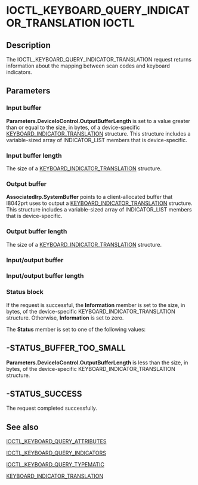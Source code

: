 # IOCTL_KEYBOARD_QUERY_INDICATOR_TRANSLATION IOCTL

## Description

The IOCTL_KEYBOARD_QUERY_INDICATOR_TRANSLATION request returns information about the mapping between scan codes and keyboard indicators.

## Parameters

### Input buffer

**Parameters.DeviceIoControl.OutputBufferLength** is set to a value greater than or equal to the size, in bytes, of a device-specific [KEYBOARD_INDICATOR_TRANSLATION](https://learn.microsoft.com/windows/desktop/api/ntddkbd/ns-ntddkbd-keyboard_indicator_translation) structure. This structure includes a variable-sized array of INDICATOR_LIST members that is device-specific.

### Input buffer length

 The size of a [KEYBOARD_INDICATOR_TRANSLATION](https://learn.microsoft.com/windows/desktop/api/ntddkbd/ns-ntddkbd-keyboard_indicator_translation) structure.

### Output buffer

**AssociatedIrp.SystemBuffer** points to a client-allocated buffer that I8042prt uses to output a [KEYBOARD_INDICATOR_TRANSLATION](https://learn.microsoft.com/windows/desktop/api/ntddkbd/ns-ntddkbd-keyboard_indicator_translation) structure. This structure includes a variable-sized array of INDICATOR_LIST members that is device-specific.

### Output buffer length

 The size of a [KEYBOARD_INDICATOR_TRANSLATION](https://learn.microsoft.com/windows/desktop/api/ntddkbd/ns-ntddkbd-keyboard_indicator_translation) structure.

### Input/output buffer

### Input/output buffer length

### Status block

If the request is successful, the **Information** member is set to the size, in bytes, of the device-specific KEYBOARD_INDICATOR_TRANSLATION structure. Otherwise, **Information** is set to zero.

The **Status** member is set to one of the following values:

## -STATUS_BUFFER_TOO_SMALL

**Parameters.DeviceIoControl.OutputBufferLength** is less than the size, in bytes, of the device-specific KEYBOARD_INDICATOR_TRANSLATION structure.

## -STATUS_SUCCESS

The request completed successfully.

## See also

[IOCTL_KEYBOARD_QUERY_ATTRIBUTES](https://learn.microsoft.com/windows/desktop/api/ntddkbd/ni-ntddkbd-ioctl_keyboard_query_attributes)

[IOCTL_KEYBOARD_QUERY_INDICATORS](https://learn.microsoft.com/windows/desktop/api/ntddkbd/ni-ntddkbd-ioctl_keyboard_query_indicators)

[IOCTL_KEYBOARD_QUERY_TYPEMATIC](https://learn.microsoft.com/windows/desktop/api/ntddkbd/ni-ntddkbd-ioctl_keyboard_query_typematic)

[KEYBOARD_INDICATOR_TRANSLATION](https://learn.microsoft.com/windows/desktop/api/ntddkbd/ns-ntddkbd-keyboard_indicator_translation)